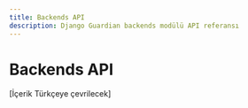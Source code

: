 ```yaml
---
title: Backends API
description: Django Guardian backends modülü API referansı
---
```


# Backends API

[İçerik Türkçeye çevrilecek]

<!-- Bu sayfa içeriği ana İngilizce api/backends.md dosyasından çevrilecektir -->
